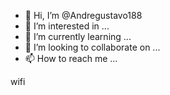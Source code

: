 - 👋 Hi, I’m @Andregustavo188
- 👀 I’m interested in ...
- 🌱 I’m currently learning ...
- 💞️ I’m looking to collaborate on ...
- 📫 How to reach me ...

<!---
Andregustavo188/Andregustavo188 is a ✨ special ✨ repository because its `README.md` (this file) appears on your GitHub profile.
You can click the Preview link to take a look at your changes.
--->wifi
